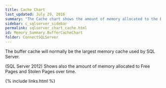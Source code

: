 ```yaml
---
title: Cache Chart
last_updated: July 29, 2016
summary: "The Cache chart shows the amount of memory allocated to the Buffer Cache and Procedure Cache over time."
sidebar: c_sqlserver_sidebar
permalink: sqlserver_chart_cache.html
id: Memory_Summary.BufferCacheChart
folder: ConnectSQLServer
---
```




The buffer cache will normally be the largest memory cache used by SQL Server.

<note type="note"> (SQL Server 2012) Shows also the amount of memory allocated to Free Pages and Stolen Pages over time.</note>



{% include links.html %}
